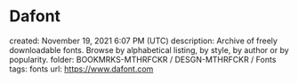 # Dafont

created: November 19, 2021 6:07 PM (UTC)
description: Archive of freely downloadable fonts. Browse by alphabetical listing, by style, by author or by popularity.
folder: BOOKMRKS-MTHRFCKR / DESGN-MTHRFCKR / Fonts
tags: fonts
url: https://www.dafont.com